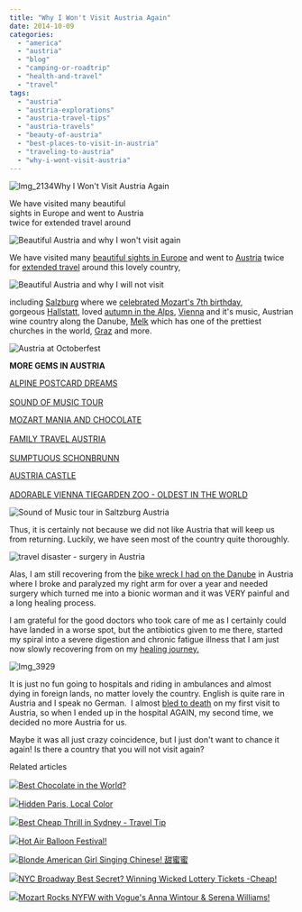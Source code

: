 ```yaml
---
title: "Why I Won't Visit Austria Again"
date: 2014-10-09
categories: 
  - "america"
  - "austria"
  - "blog"
  - "camping-or-roadtrip"
  - "health-and-travel"
  - "travel"
tags: 
  - "austria"
  - "austria-explorations"
  - "austria-travel-tips"
  - "austria-travels"
  - "beauty-of-austria"
  - "best-places-to-visit-in-austria"
  - "traveling-to-austria"
  - "why-i-wont-visit-austria"
---
```


![Img_2134](https://pub-ac94b3f306b24c0dba4238943c97f2e1.r2.dev/6a00e5502a9507883301b8d07aafc9970c.png)Why I Won't Visit Austria Again  
  
We have visited many beautiful  
sights in Europe and went to Austria  
twice for extended travel around

<!--more-->

![Beautiful Austria and why I won't visit again](https://pub-ac94b3f306b24c0dba4238943c97f2e1.r2.dev/6a00e5502a9507883301b7c6f0c02e970b.png)  
  
We have visited many [beautiful sights in Europe](http://soultravelers3new.local/2013/09/best-places-to-visit-in-europe.html "best places to visit in Europe") and went to [Austria](http://soultravelers3new.local/austria/ "Austria travel tips") twice for [extended travel](http://soultravelers3new.local/2008/06/how-to-do-exten.html "how to do extended travel") around this lovely country,  
  
![Beautiful Austria and why I will not visit](https://pub-ac94b3f306b24c0dba4238943c97f2e1.r2.dev/6a00e5502a9507883301b7c6f0c0ff970b.png)  
  
including [Salzburg](http://soultravelers3new.local/2007/10/sassy-salzburg.html "Salzburg travel") where we [celebrated Mozart's 7th birthday](http://soultravelers3new.local/2007/10/super-7-salzbur.html "birthday celebration Europe"), gorgeous [Hallstatt](http://soultravelers3new.local/2007/10/heavenly-hallst.html "hallstatt travel"), loved [autumn in the Alps](http://soultravelers3new.local/2007/10/autumn-in-the-a.html "autumn in the alps"), [Vienna](http://soultravelers3new.local/2008/02/vienna-a-little.html "Vienna music") and it's music, Austrian wine country along the Danube, [Melk](http://soultravelers3new.local/2010/09/prettiest-church-in-the-world-melk-abbey-austria-european-golden-beauty-on-danube-in-wine-country-.html "Melk Abbey") which has one of the prettiest churches in the world, [Graz](http://soultravelers3new.local/2012/09/austria-hidden-travel-gem.html "Graz - Austria hidden travel gem") and more.  
  
![Austria at Octoberfest](https://pub-ac94b3f306b24c0dba4238943c97f2e1.r2.dev/6a00e5502a9507883301b8d07ab779970c.png)  
  
  
**MORE GEMS IN AUSTRIA**  
  
[ALPINE POSTCARD DREAMS](http://soultravelers3new.local/2007/10/alpine-postcard.html#more "ALPINE POSTCARD DREAMS")  
[  
SOUND OF MUSIC TOUR](http://soultravelers3new.local/2007/10/the-hills-are-a.html#more "SOUND OF MUSIC TOUR")  
  
[MOZART MANIA AND CHOCOLATE](http://soultravelers3new.local/2007/10/mozart-mania.html#more "MOZART MANIA AND CHOCOLATE IN AUSTRIA")  
[  
FAMILY TRAVEL AUSTRIA](http://soultravelers3new.local/2009/09/family-travel-photo-austria-melk-joy-in-water.html "FAMILY TRAVEL AUSTRIA")  
[  
SUMPTUOUS SCHONBRUNN](http://soultravelers3new.local/2008/02/sumptuous-schon.html#more "SCHONBRUNN CASTLE VIENNA TRAVEL")  
  
[AUSTRIA CASTLE](http://soultravelers3new.local/2011/10/family-travel-austria-castle-photo-.html "CASTLE PHOTO AUSTRIA")  
[  
ADORABLE VIENNA TIEGARDEN ZOO - OLDEST IN THE WORLD](http://soultravelers3new.local/2007/12/precious-pandas.html#more "CUTE TIEGARDEN ZOO IN VIENNA - OLDEST IN WORLD")  
  
![Sound of Music tour in Saltzburg Austria](https://pub-ac94b3f306b24c0dba4238943c97f2e1.r2.dev/6a00e5502a9507883301b7c6f0bf84970b.png)  
  
Thus, it is certainly not because we did not like Austria that will keep us from returning. Luckily, we have seen most of the country quite thoroughly.  
  
![travel disaster - surgery in Austria](https://pub-ac94b3f306b24c0dba4238943c97f2e1.r2.dev/6a00e5502a9507883301b8d07aba8d970c.png)  
  
Alas, I am still recovering from the [bike wreck I had on the Danube](http://soultravelers3new.local/2009/09/-a-travelers-tragic-tale-handling-travel-disasters-medical-emergency-.html "travel disaster - bike wreck - hospital in foreign land") in Austria where I broke and paralyzed my right arm for over a year and needed surgery which turned me into a bionic worman and it was VERY painful and a long healing process.  
  
I am grateful for the good doctors who took care of me as I certainly could have landed in a worse spot, but the antibiotics given to me there, started my spiral into a severe digestion and chronic fatigue illness that I am just now slowly recovering from on my [healing journey.](http://soultravelers3new.local/2013/07/healing-journey-and-blessings.html "healing journey")  
  
![Img_3929](https://pub-ac94b3f306b24c0dba4238943c97f2e1.r2.dev/6a00e5502a9507883301bb0795ec9f970d.png)  
  
It is just no fun going to hospitals and riding in ambulances and almost dying in foreign lands, no matter lovely the country. English is quite rare in Austria and I speak no German.  I almost [bled to death](http://soultravelers3new.local/2007/11/bloody-monday-i.html "beware you can bleed to death from a  nose bleed") on my first visit to Austria, so when I ended up in the hospital AGAIN, my second time, we decided no more Austria for us.  
  
Maybe it was all just crazy coincidence, but I just don't want to chance it again! Is there a country that you will not visit again?

Related articles

[![](http://i.zemanta.com/293993720_80_80.jpg)](http://soultravelers3new.local/2014/08/best-chocolate-in-the-world-.html)[Best Chocolate in the World?](http://soultravelers3new.local/2014/08/best-chocolate-in-the-world-.html)

[![](http://i.zemanta.com/293462978_80_80.jpg)](http://soultravelers3new.local/2014/08/-hidden-paris-local-color-.html)[Hidden Paris, Local Color](http://soultravelers3new.local/2014/08/-hidden-paris-local-color-.html)

[![](http://i.zemanta.com/285477111_80_80.jpg)](http://soultravelers3new.local/2014/07/best-cheap-thrill-in-sydney-travel-tip.html)[Best Cheap Thrill in Sydney - Travel Tip](http://soultravelers3new.local/2014/07/best-cheap-thrill-in-sydney-travel-tip.html)

[![](http://i.zemanta.com/301844049_80_80.jpg)](http://soultravelers3new.local/2014/10/hot-air-balloon-festival.html)[Hot Air Balloon Festival!](http://soultravelers3new.local/2014/10/hot-air-balloon-festival.html)

[![](http://i.zemanta.com/302147267_80_80.jpg)](http://soultravelers3new.local/2014/10/blonde-american-girl-singing-chinese-%E7%94%9C%E8%9C%9C%E8%9C%9C-.html)[Blonde American Girl Singing Chinese! 甜蜜蜜](http://soultravelers3new.local/2014/10/blonde-american-girl-singing-chinese-%E7%94%9C%E8%9C%9C%E8%9C%9C-.html)

[![](http://i.zemanta.com/300494144_80_80.jpg)](http://soultravelers3new.local/2014/09/nyc-broadway-best-secret-winning-wicked-lottery-tickets-cheap.html)[NYC Broadway Best Secret? Winning Wicked Lottery Tickets -Cheap!](http://soultravelers3new.local/2014/09/nyc-broadway-best-secret-winning-wicked-lottery-tickets-cheap.html)

[![](http://i.zemanta.com/300965999_80_80.jpg)](http://soultravelers3new.local/2014/10/teen-singer-mozart-rocks-nyfw-with-vogues-anna-wintour-serena-williams.html)[Mozart Rocks NYFW with Vogue's Anna Wintour & Serena Williams!](http://soultravelers3new.local/2014/10/teen-singer-mozart-rocks-nyfw-with-vogues-anna-wintour-serena-williams.html)
